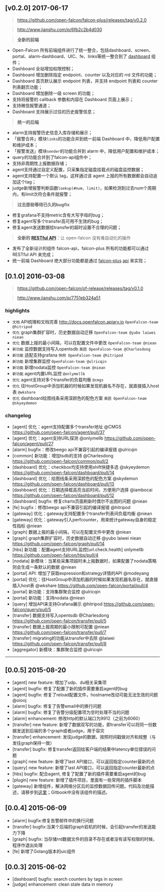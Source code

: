 <!-- toc -->

## [v0.2.0] 2017-06-17

> https://github.com/open-falcon/falcon-plus/releases/tag/v0.2.0

> http://www.jianshu.com/p/6fb2c2b4d030

> **全新的前端**

- Open-Falcon 所有前端组件进行了统一整合，包括dashboard、screen、portal、alarm-dashboard、UIC、fe、links等统一整合到了 [dashboard](https://github.com/open-falcon/dashboard) 组件；
- Dashboard 全站增加权限控制；
- Dashboard 增加删除指定 endpoint、counter 以及对应的 rrd 文件的功能；
- Dashboard 首页默认展示 endpoint 列表，并支持 endpoint 列表和 counter 列表翻页功能；
- Dashboard 增加删除一级 screen 的功能；
- 支持将报警的 callback 参数和内容在 Dashboard 页面上展示；
- 支持微信报警通道；
- Dashboard 支持展示过往的历史报警信息；

> **统一的后端**

- alarm支持报警历史信息入库存储和展示；
- 「报警合并」模块`links`的功能合并到统一前端 Dashboard 中，降低用户配置和维护成本；
- 「报警发送」模块`sender`的功能合并到 alarm 中，降低用户配置和维护成本；
- query的功能合并到了falcon-api组件中；
- 支持非周期性上报数据存储；
- agent支持通过自定义配置，只采集指定磁盘挂载点的磁盘监控数据；
- agent支持配置一个默认 tag，这样通过该 agent 上报的所有数据都会自动追加这个tag；
- judge新增报警判断函数`lookup(#num, limit)`，如果检测到过去num个周期内，有limit次符合条件就报警；

> **过去那些等待已久的bugfix**

- 修复grafana不支持metric含有大写字母的bug；
- 修复agent写多个transfer高可用不生效的bug；
- 修复agent发送数据给transfer的超时设置不合理的问题；

> **全新的 [RESTful API](http://open-falcon.org/falcon-plus)**：让 open-falcon 没有难自动化的操作

- 发布了全新设计的组件 falcon-api，falcon-plus 所有的功能都可以通过 RESTful API 来完成；
- 统一前端 Dashboard 绝大部分功能都是通过 [falcon-plus](https://github.com/open-falcon/falcon-plus) [api](http://open-falcon.org/falcon-plus) 来实现；


## [0.1.0] 2016-03-08

> https://github.com/open-falcon/of-release/releases/tag/v0.1.0

> http://www.jianshu.com/p/7751eb324a51

### highlights
- `文档` API梳理和文档完善 http://docs.openfalcon.apiary.io `OpenFalcon-team @hitripod`
- `优化` graph集群扩容时，历史数据自动迁移 `OpenFalcon-team @yubo laiwei niean`
- `优化` 数据上报的最小间隔，可以在配置文件中更改 `OpenFalcon-team @niean`
- `新功能` 监控数据支持写入opentsdb `美团 OpenFalcon-team @Charlesdong`
- `新功能` 适配支持grafana `快网 OpenFalcon-team @hitripod`
- `新功能` 新增集群监控 `OpenFalcon-team @ulricqin`
- `新功能` 新增nodata监控 `OpenFalcon-team @niean`
- `新功能` agent内置URL监控 `@onlymellb`
- `优化` agent支持对多个transfer的负载均衡 `@cmgs`
- `优化` 往HostGroup中添加机器的时候如果发现机器名不存在，就直接插入host表 `@wkshare`
- `优化` dashboard绘图线条采用深颜色的配色方案 `美团 OpenFalcon-team @skyeydemon`

### changelog
- [agent] 优化：agent支持配置多个transfer地址 @CMGS https://github.com/open-falcon/agent/pull/37
- [agent] 优化：agent支持URL探测 @onlymellb https://github.com/open-falcon/agent/pull/27
- [alarm] bugfix：修改beego api不兼容引起的编译报错 @ulricqin
- [common] 新功能：增加tsdb的支持 @Charlesdong https://github.com/open-falcon/common/pull/2
- [dashboard] 优化：checkbox均支持使用shift快捷多选 @skyeydemon https://github.com/open-falcon/dashboard/pull/14
- [dashboard] 优化：绘图线条采用深颜色的配色方案 @skydemon https://github.com/open-falcon/dashboard/pull/13
- [dashboard] 优化：日期选择框高亮当前时间，方便用户选择 @iambocai https://github.com/open-falcon/dashboard/pull/12
- [dashboard] bugfix: 修复charts页面刷新时偶尔不出图的问题 @niean
- [fe] bugfix：修改beego api不兼容引起的编译报错 @hitripod
- [gateway] 优化：gateway支持配置多个transfer列表间负载均衡 @niean
- [gateway] 优化：gateway引入perfcounter，用来统计gateway自身的稳定性指标 @niean
- [graph] 数据上报的最小间隔，可以在配置文件中更改 @niean
- [graph] graph集群扩容时，历史数据自动迁移 @yubo laiwei niean https://github.com/open-falcon/graph/pull/14
- [hbs] 新功能：配置agent支持URL监控[url.check.health] onlymellb https://github.com/open-falcon/hbs/pull/4
- [nodata] 新模块：当某些采集项超时未上报数据时，如果配置了nodata策略则会生成一条默认的数据 @niean
- [portal] API: 增加了获取expression和strategy详情的API @modeyang
- [portal] 优化：往HostGroup中添加机器的时候如果发现机器名存在，就直接插入host表 @wkshare https://github.com/open-falcon/portal/pull/4
- [portal] 新功能：支持集群聚合监控 @ulricqin
- [portal] 新功能：支持nodata @niean
- [query] 增加API来支持Grafana展示 @hitripod https://github.com/open-falcon/query/pull/5
- [transfer] 数据支持写入opentsdb @Charlesdong https://github.com/open-falcon/transfer/pull/5
- [transfer] 数据上报周期的最小限制可配置 @niean https://github.com/open-falcon/transfer/pull/7
- [transfer] migrating的功能从transfer中去除 @laiwei https://github.com/open-falcon/transfer/pull/8
- [aggregator] 新模块：集群聚合监控 @ulricqin

----
## [0.0.5] 2015-08-20
- [agent] new feature: 增加了udp、du相关采集项
- [agent] bugfix: 修复了配置了新的插件需要重启agent的bug
- [agent] bugfix: 修复了reload配置文件，hostname改动可能无法生效的问题 @oiooj
- [alarm] bugfix: 修复了告警email中的换行问题
- [alarm] bugfix: 修复了告警分级配置项为空时处理不当的问题
- [alarm] enhancement: 修改http的默认端口为9912（之前为6060）
- [transfer] new feature: 新增了数据双写的功能，即transfer可以将同一份数据发送到后端的多个graph或者judge，用于容灾
- [transfer] enhancement: 发往judge的数据，按照时间戳做对齐和规整（与发往graph保持一致）
- [transfer] bugfix: 修复transfer返回给客户端的结果中latency单位错误的问题
- [graph] new feature: 新增了last API接口，可以返回指定counter最新的点
- [query] new feature: 新增了last API接口，可以返回指定counter最新的点
- [hbs] bugfix: 配合agent, 修复了配置了新的插件需要重启agent的bug
- [plugin] new feature: 新增了插件项目，里面有一些常用的插件脚本
- [gateway] 新增组件，解决网络分区后的监控数据回传问题。代码及功能描述，请移步到[这里](https://github.com/open-falcon/gateway)；Gitbook中没有该组件的描述。


## [0.0.4] 2015-06-09
- [alarm] bugfix:修复告警邮件中的换行问题
- [transfer] bugfix:当某个后端的graph宕机的时候，会引起transfer的发送能力下降
- [graph] bugfix: 当存储rrd数据文件的目录不存在或者没有读写权限的时候，程序作退出处理
- [fe] 新增了Golang版本的uic组件


## [0.0.3] 2015-06-02
 - [dashboard] bugfix: search counters by tags in screen
 - [judge] enhancement: clean stale data in memory


